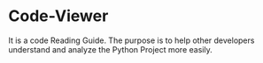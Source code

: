 # Code-Viewer
It is a code Reading Guide. The purpose is to help other developers understand and analyze the Python Project more easily.
